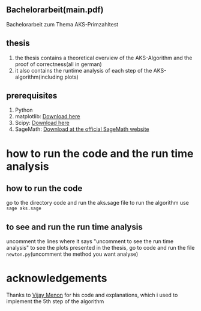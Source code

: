 ## Bachelorarbeit(main.pdf)
Bachelorarbeit zum Thema AKS-Primzahltest

## thesis 
1. the thesis contains a theoretical overview of the AKS-Algorithm and the proof of correctness(all in german)
2. it also contains the runtime analysis of each step of the AKS-algorithm(including plots)


## prerequisites
1. Python
2. matplotlib: [Download here](https://matplotlib.org/tutorials/index.html)
3. Scipy: [Download here](https://www.scipy.org/)
2. SageMath: [Download at the official SageMath website](https://www.sagemath.org/)

# how to run the code and the run time analysis 
## how to run the code
go to the directory code and run the aks.sage file to run the algorithm use `sage aks.sage`
## to see and run the run time analysis
uncomment the lines where it says "uncomment to see the run time analysis"
to see the plots presented in the thesis, go to code and run the file `newton.py`(uncomment the method you want analyse)   
# acknowledgements
Thanks to [Vijay Menon](https://arxiv.org/abs/1311.3785) for his code and explanations, which i used to implement the 5th step of the algorithm
